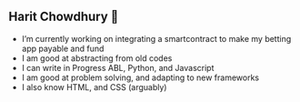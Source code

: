 ## Harit Chowdhury 👋

- I’m currently working on integrating a smartcontract to make my betting app payable and fund
- I am good at abstracting from old codes
- I can write in Progress ABL, Python, and Javascript
- I am good at problem solving, and adapting to new frameworks
- I also know HTML, and CSS (arguably)


<!--
**iminparallel/iminparallel** is a ✨ _special_ ✨ repository because its `README.md` (this file) appears on your GitHub profile.

Here are some ideas to get you started:

- 🔭 I’m currently working on ... 
- 🌱 I’m currently learning ...
- 👯 I’m looking to collaborate on ...
- 🤔 I’m looking for help with ...
- 💬 Ask me about ...
- 📫 How to reach me: ...
- 😄 Pronouns: ...
- ⚡ Fun fact: ...
-->
